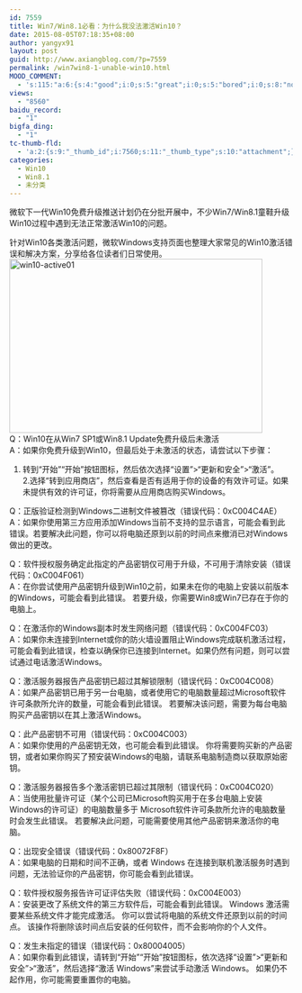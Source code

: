```yaml
---
id: 7559
title: Win7/Win8.1必看：为什么我没法激活Win10？
date: 2015-08-05T07:18:35+08:00
author: yangyx91
layout: post
guid: http://www.axiangblog.com/?p=7559
permalink: /win7win8-1-unable-win10.html
MOOD_COMMENT:
  - 's:115:"a:6:{s:4:"good";i:0;s:5:"great";i:0;s:5:"bored";i:0;s:8:"nonsense";i:0;s:13:"notunderstand";i:0;s:7:"passing";i:0;}";'
views:
  - "8560"
baidu_record:
  - "1"
bigfa_ding:
  - "1"
tc-thumb-fld:
  - 'a:2:{s:9:"_thumb_id";i:7560;s:11:"_thumb_type";s:10:"attachment";}'
categories:
  - Win10
  - Win8.1
  - 未分类
---
```

微软下一代Win10免费升级推送计划仍在分批开展中，不少Win7/Win8.1童鞋升级Win10过程中遇到无法正常激活Win10的问题。

针对Win10各类激活问题，微软Windows支持页面也整理大家常见的Win10激活错误和解决方案，分享给各位读者们日常使用。  
<a href="http://www.axiangblog.com/wp-content/uploads/2015/08/win10-active01.jpg" target="_blank"  rel="nofollow" ><img loading="lazy" class="aligncenter size-full wp-image-7560" src="http://www.axiangblog.com/wp-content/uploads/2015/08/win10-active01.jpg" alt="win10-active01" width="450" height="309" /></a>  
Q：Win10在从Win7 SP1或Win8.1 Update免费升级后未激活  
A：如果你免费升级到Win10，但最后处于未激活的状态，请尝试以下步骤：  
1. 转到“开始”“开始”按钮图标，然后依次选择“设置”>“更新和安全”>“激活”。  
2.选择“转到应用商店”，然后查看是否有适用于你的设备的有效许可证。如果未提供有效的许可证，你将需要从应用商店购买Windows。

Q：正版验证检测到Windows二进制文件被篡改（错误代码：0xC004C4AE）  
A：如果你使用第三方应用添加Windows当前不支持的显示语言，可能会看到此错误。若要解决此问题，你可以将电脑还原到以前的时间点来撤消已对Windows做出的更改。

Q：软件授权服务确定此指定的产品密钥仅可用于升级，不可用于清除安装（错误代码：0xC004F061）  
A：在你尝试使用产品密钥升级到Win10之前，如果未在你的电脑上安装以前版本的Windows，可能会看到此错误。 若要升级，你需要Win8或Win7已存在于你的电脑上。

Q：在激活你的Windows副本时发生网络问题（错误代码：0xC004FC03）  
A：如果你未连接到Internet或你的防火墙设置阻止Windows完成联机激活过程，可能会看到此错误，检查以确保你已连接到Internet。如果仍然有问题，则可以尝试通过电话激活Windows。

Q：激活服务器报告产品密钥已超过其解锁限制（错误代码：0xC004C008）  
A：如果产品密钥已用于另一台电脑，或者使用它的电脑数量超过Microsoft软件许可条款所允许的数量，可能会看到此错误。 若要解决该问题，需要为每台电脑购买产品密钥以在其上激活Windows。

Q：此产品密钥不可用（错误代码：0xC004C003）  
A：如果你使用的产品密钥无效，也可能会看到此错误。 你将需要购买新的产品密钥，或者如果你购买了预安装Windows的电脑，请联系电脑制造商以获取原始密钥。

Q：激活服务器报告多个激活密钥已超过其限制（错误代码：0xC004C020）  
A：当使用批量许可证（某个公司已Microsoft购买用于在多台电脑上安装Windows的许可证）的电脑数量多于 Microsoft软件许可条款所允许的电脑数量时会发生此错误。 若要解决此问题，可能需要使用其他产品密钥来激活你的电脑。

Q：出现安全错误（错误代码：0x80072F8F）  
A：如果电脑的日期和时间不正确，或者 Windows 在连接到联机激活服务时遇到问题，无法验证你的产品密钥，你可能会看到此错误。

Q：软件授权服务报告许可证评估失败（错误代码：0xC004E003）  
A：安装更改了系统文件的第三方软件后，可能会看到此错误。 Windows 激活需要某些系统文件才能完成激活。 你可以尝试将电脑的系统文件还原到以前的时间点。 该操作将删除该时间点后安装的任何软件，而不会影响你的个人文件。

Q：发生未指定的错误（错误代码：0x80004005）  
A：如果你看到此错误，请转到“开始”“开始”按钮图标，依次选择“设置”>“更新和安全”>“激活”，然后选择“激活 Windows”来尝试手动激活 Windows。 如果仍不起作用，你可能需要重置你的电脑。